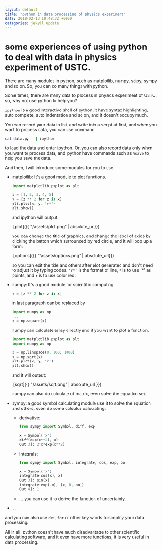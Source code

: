 ```yaml
---
layout: default
title: "python in data processing of physics experiment"
date: 2018-02-13 10:48:32 +0800
categories: jekyll update
---
```

# some experiences of using python to deal with data in physics experiment of USTC.
There are many modules in python, such as matplotlib, numpy, scipy, sympy and so on. So, you can do many things with python.

Some times, there are many data to process in physics experiment of USTC, so, why not use python to help you?

`ipython` is a good interactive shell of python, it have syntax highlighting, auto complete, auto indentation and so on, and it doesn't occupy much. 

You can record your data in list, and write into a script at first, and when you want to process data, you can use command 
```sh
cat data.py - | ipython
```
to load the data and enter ipython. Or, you can also record data only when you want to process data, and ipython have commands such as `%save` to help you save the data.

And then, I will introduce some modules for you to use.

- matplotlib: It's a good module to plot functions.
	```python
	import matplotlib.pyplot as plt

	x = [1, 2, 3, 4, 5]
	y = [z ** 2 for z in x]
	plt.plot(x, y, 'r*')
	plt.show()
	```
	and ipython will output:

	![plot]({{ "/assets/plot.png" | absolute_url}})

	you can change the title of graphics, and change the label of axies by clicking the button which surrounded by red circle, and it will pop up a form:

	![options]({{ "/assets/options.png" | absolute_url}})

	so you can edit the title and others after plot generated and don't need to adjust it by typing codes.
	`'r*'` is the format of line, `*` is to use '*' as points, and `r` is to use color red.

- numpy: It's a good module for scientific computing
	```python
	y = [z ** 2 for z in x]
	```
	in last paragraph can be replaced by
	```python
	import numpy as np
	...
	y = np.square(x)
	```
	numpy can calculate array directly
	and if you want to plot a function:
	```python
	import matplotlib.pyplot as plt
	import numpy as np
	
	x = np.linspace(0, 100, 1000)
	y = np.sqrt(x)
	plt.plot(x, y, 'r')
	plt.show()
	```
	and it will output:

	![sqrt]({{ "/assets/sqrt.png" | absolute_url }})

	numpy can also do calculate of matrix, even solve the equation set.

- sympy: a good symbol calculating module
	use it to solve the equation and others, even do some calculus calculating.
	- derivative:
		```python
		from sympy import Symbol, diff, exp

		x = Symbol('x')
		diff(exp(x**2), x)
		Out[3]: 2*x*exp(x**2)
		```
	- integrals:
		```python
		from sympy import Symbol, integrate, cos, exp, oo
		
		x = Symbol('x')
		integrate(cos(x), x)
		Out[3]: sin(x)
		integrate(exp(-x), (x, 0, oo))
		Out[4]: 1
		```
	- ...
	you can use it to derive the function of uncertainty.

- ...

and you can also use `def`, `for` or other key words to simplify your data processing.

All in all, python doesn't have much disadvantage to other scientific calculating software, and it even have more functions, it is very useful in data processing.

